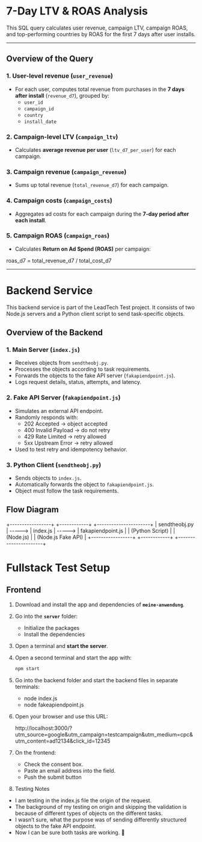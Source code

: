 # 7-Day LTV & ROAS Analysis

This SQL query calculates user revenue, campaign LTV, campaign ROAS, and top-performing countries by ROAS for the first 7 days after user installs.

---

## Overview of the Query

### 1. User-level revenue (`user_revenue`)
- For each user, computes total revenue from purchases in the **7 days after install** (`revenue_d7`), grouped by:
  - `user_id`
  - `campaign_id`
  - `country`
  - `install_date`

### 2. Campaign-level LTV (`campaign_ltv`)
- Calculates **average revenue per user** (`ltv_d7_per_user`) for each campaign.

### 3. Campaign revenue (`campaign_revenue`)
- Sums up total revenue (`total_revenue_d7`) for each campaign.

### 4. Campaign costs (`campaign_costs`)
- Aggregates ad costs for each campaign during the **7-day period after each install**.

### 5. Campaign ROAS (`campaign_roas`)
- Calculates **Return on Ad Spend (ROAS)** per campaign:

roas_d7 = total_revenue_d7 / total_cost_d7

---

#  Backend Service

This backend service is part of the LeadTech Test project. It consists of two Node.js servers and a Python client script to send task-specific objects.

## Overview of the Backend

### 1. Main Server (`index.js`)
- Receives objects from `sendtheobj.py`.  
- Processes the objects according to task requirements.  
- Forwards the objects to the fake API server (`fakapiendpoint.js`).  
- Logs request details, status, attempts, and latency.

### 2. Fake API Server (`fakapiendpoint.js`)
- Simulates an external API endpoint.  
- Randomly responds with:
  - 202 Accepted → object accepted  
  - 400 Invalid Payload → do not retry  
  - 429 Rate Limited → retry allowed  
  - 5xx Upstream Error → retry allowed  
- Used to test retry and idempotency behavior.

### 3. Python Client (`sendtheobj.py`)
- Sends objects to `index.js`.  
- Automatically forwards the object to `fakapiendpoint.js`.  
- Object must follow the task requirements.

## Flow Diagram

+-----------------+        +------------+        +----------------------+
| sendtheobj.py   | -----> | index.js   | -----> | fakapiendpoint.js    |
| (Python Script) |        | (Node.js)  |        | (Node.js Fake API)   |
+-----------------+        +------------+        +----------------------+


# Fullstack Test Setup

## Frontend

1. Download and install the app and dependencies of **`meine-anwendung`**.
2. Go into the **`server`** folder:
   - Initialize the packages
   - Install the dependencies
3. Open a terminal and **start the server**.
4. Open a second terminal and start the app with:
   ```bash
   npm start

5. Go into the backend folder and start the backend files in separate terminals:
   - node index.js
   - node fakeapiendpoint.js

7. Open your browser and use this URL:  

      http://localhost:3000/?utm_source=google&utm_campaign=testcampaign&utm_medium=cpc&utm_content=ad12134&click_id=12345
      
8. On the frontend:

    - Check the consent box.
    - Paste an email address into the field.
    - Push the submit button

9. Testing Notes
  - I am testing in the index.js file the origin of the request.
  - The background of my testing on origin and skipping the validation is because of different 
    types of objects on the different tasks.
  - I wasn’t sure, what the purpose was of sending differently structured objects to the fake API endpoint.
  - Now I can be sure both tasks are working. 🙂
